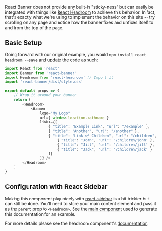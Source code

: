 React Banner does not provide any built-in "sticky-ness" but can easily be integrated with things like [React Headroom][1] to achieve this behavior. In fact, that's exactly what we're using to implement the behavior on this site -- try scrolling on any page and notice how the banner fixes and unfixes itself to and from the top of the page.


## Basic Setup

Going forward with our original example, you would `npm install react-headroom --save` and update the code as such:

```javascript
import React from 'react'
import Banner from 'react-banner'
import Headroom from 'react-headroom' // Import it
import 'react-banner/dist/style.css'

export default props => {
    // Wrap it around your banner
    return (
        <Headroom>
            <Banner
                logo="My Logo"
                url={ window.location.pathname }
                links={[
                    { "title": "Example Link", "url": "/example" },
                    { "title": "Another", "url": "/another" },
                    { "title": "Link w/ Children", "url": "/children", "children": [
                        { "title": "John", "url": "/children/john" },
                        { "title": "Jill", "url": "/children/jill" },
                        { "title": "Jack", "url": "/children/jack" }
                    ]}
                ]} />
        </Headroom>
    )
}
```


## Configuration with React Sidebar

Making this component play nicely with [react-sidebar][2] is a bit trickier but can still be done. You'll need to store your main content element and pass it as the `parent` prop to `<Headroom>`. See the [main component][3] used to generate this documentation for an example.

For more details please see the headroom component's [documentation][1].


[1]: https://github.com/KyleAMathews/react-headroom
[2]: ./integration/sidebar
[3]: https://github.com/skipjack/react-banner/blob/master/src/site/site.jsx
